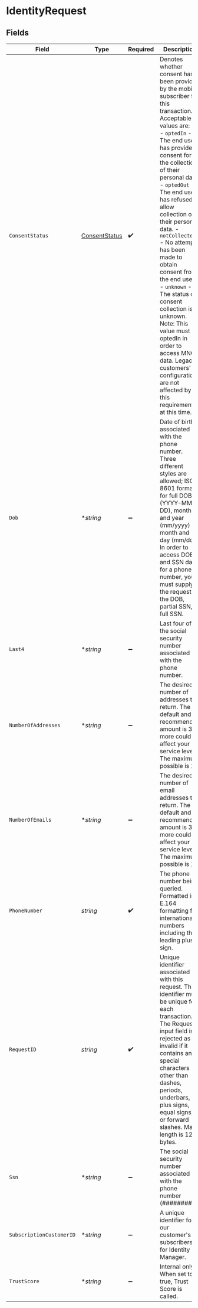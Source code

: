 # IdentityRequest


## Fields

| Field                                                                                                                                                                                                                                                                                                                                                                                                                                                                                                                                                                                        | Type                                                                                                                                                                                                                                                                                                                                                                                                                                                                                                                                                                                         | Required                                                                                                                                                                                                                                                                                                                                                                                                                                                                                                                                                                                     | Description                                                                                                                                                                                                                                                                                                                                                                                                                                                                                                                                                                                  | Example                                                                                                                                                                                                                                                                                                                                                                                                                                                                                                                                                                                      |
| -------------------------------------------------------------------------------------------------------------------------------------------------------------------------------------------------------------------------------------------------------------------------------------------------------------------------------------------------------------------------------------------------------------------------------------------------------------------------------------------------------------------------------------------------------------------------------------------- | -------------------------------------------------------------------------------------------------------------------------------------------------------------------------------------------------------------------------------------------------------------------------------------------------------------------------------------------------------------------------------------------------------------------------------------------------------------------------------------------------------------------------------------------------------------------------------------------- | -------------------------------------------------------------------------------------------------------------------------------------------------------------------------------------------------------------------------------------------------------------------------------------------------------------------------------------------------------------------------------------------------------------------------------------------------------------------------------------------------------------------------------------------------------------------------------------------- | -------------------------------------------------------------------------------------------------------------------------------------------------------------------------------------------------------------------------------------------------------------------------------------------------------------------------------------------------------------------------------------------------------------------------------------------------------------------------------------------------------------------------------------------------------------------------------------------- | -------------------------------------------------------------------------------------------------------------------------------------------------------------------------------------------------------------------------------------------------------------------------------------------------------------------------------------------------------------------------------------------------------------------------------------------------------------------------------------------------------------------------------------------------------------------------------------------- |
| `ConsentStatus`                                                                                                                                                                                                                                                                                                                                                                                                                                                                                                                                                                              | [ConsentStatus](../../models/shared/consentstatus.md)                                                                                                                                                                                                                                                                                                                                                                                                                                                                                                                                        | :heavy_check_mark:                                                                                                                                                                                                                                                                                                                                                                                                                                                                                                                                                                           | Denotes whether consent has been provided by the mobile subscriber for this transaction. Acceptable values are:<br/>- `optedIn` - The end user has provided consent for the collection of their personal data. - `optedOut` - The end user has refused to allow collection of their personal data. - `notCollected` - No attempt has been made to obtain consent from the end user. - `unknown` - The status of consent collection is unknown.<br/>Note: This value must be optedIn in order to access MNO data. Legacy customers' configurations are not affected by this requirement at this time. | optedOut                                                                                                                                                                                                                                                                                                                                                                                                                                                                                                                                                                                     |
| `Dob`                                                                                                                                                                                                                                                                                                                                                                                                                                                                                                                                                                                        | **string*                                                                                                                                                                                                                                                                                                                                                                                                                                                                                                                                                                                    | :heavy_minus_sign:                                                                                                                                                                                                                                                                                                                                                                                                                                                                                                                                                                           | Date of birth associated with the phone number. Three different styles are allowed; ISO 8601 format for full DOB (YYYY-MM-DD), month and year (mm/yyyy) or month and day (mm/dd). In order to access DOB and SSN data for a phone number, you must supply in the request the DOB, partial SSN, or full SSN.                                                                                                                                                                                                                                                                                  | 1982-07-19                                                                                                                                                                                                                                                                                                                                                                                                                                                                                                                                                                                   |
| `Last4`                                                                                                                                                                                                                                                                                                                                                                                                                                                                                                                                                                                      | **string*                                                                                                                                                                                                                                                                                                                                                                                                                                                                                                                                                                                    | :heavy_minus_sign:                                                                                                                                                                                                                                                                                                                                                                                                                                                                                                                                                                           | Last four of the social security number associated with the phone number.                                                                                                                                                                                                                                                                                                                                                                                                                                                                                                                    | 6227                                                                                                                                                                                                                                                                                                                                                                                                                                                                                                                                                                                         |
| `NumberOfAddresses`                                                                                                                                                                                                                                                                                                                                                                                                                                                                                                                                                                          | **string*                                                                                                                                                                                                                                                                                                                                                                                                                                                                                                                                                                                    | :heavy_minus_sign:                                                                                                                                                                                                                                                                                                                                                                                                                                                                                                                                                                           | The desired number of addresses to return. The default and recommended amount is 3; more could affect your service level. The maximum possible is 10.                                                                                                                                                                                                                                                                                                                                                                                                                                        | 3                                                                                                                                                                                                                                                                                                                                                                                                                                                                                                                                                                                            |
| `NumberOfEmails`                                                                                                                                                                                                                                                                                                                                                                                                                                                                                                                                                                             | **string*                                                                                                                                                                                                                                                                                                                                                                                                                                                                                                                                                                                    | :heavy_minus_sign:                                                                                                                                                                                                                                                                                                                                                                                                                                                                                                                                                                           | The desired number of email addresses to return. The default and recommended amount is 3; more could affect your service level. The maximum possible is 10.                                                                                                                                                                                                                                                                                                                                                                                                                                  | 3                                                                                                                                                                                                                                                                                                                                                                                                                                                                                                                                                                                            |
| `PhoneNumber`                                                                                                                                                                                                                                                                                                                                                                                                                                                                                                                                                                                | *string*                                                                                                                                                                                                                                                                                                                                                                                                                                                                                                                                                                                     | :heavy_check_mark:                                                                                                                                                                                                                                                                                                                                                                                                                                                                                                                                                                           | The phone number being queried. Formatted in E.164 formatting for international numbers including the leading plus sign.                                                                                                                                                                                                                                                                                                                                                                                                                                                                     | 6464778753                                                                                                                                                                                                                                                                                                                                                                                                                                                                                                                                                                                   |
| `RequestID`                                                                                                                                                                                                                                                                                                                                                                                                                                                                                                                                                                                  | *string*                                                                                                                                                                                                                                                                                                                                                                                                                                                                                                                                                                                     | :heavy_check_mark:                                                                                                                                                                                                                                                                                                                                                                                                                                                                                                                                                                           | Unique identifier associated with this request. This identifier must be unique for each transaction. The RequestId input field is rejected as invalid if it contains any special characters other than dashes, periods, underbars, plus signs, equal signs, or forward slashes. Max length is 128 bytes.                                                                                                                                                                                                                                                                                     | 14f3-b0c4-90e0-90b3-11e1-0800200c9a66                                                                                                                                                                                                                                                                                                                                                                                                                                                                                                                                                        |
| `Ssn`                                                                                                                                                                                                                                                                                                                                                                                                                                                                                                                                                                                        | **string*                                                                                                                                                                                                                                                                                                                                                                                                                                                                                                                                                                                    | :heavy_minus_sign:                                                                                                                                                                                                                                                                                                                                                                                                                                                                                                                                                                           | The social security number associated with the phone number (#########)                                                                                                                                                                                                                                                                                                                                                                                                                                                                                                                      | 470806227                                                                                                                                                                                                                                                                                                                                                                                                                                                                                                                                                                                    |
| `SubscriptionCustomerID`                                                                                                                                                                                                                                                                                                                                                                                                                                                                                                                                                                     | **string*                                                                                                                                                                                                                                                                                                                                                                                                                                                                                                                                                                                    | :heavy_minus_sign:                                                                                                                                                                                                                                                                                                                                                                                                                                                                                                                                                                           | A unique identifier for our customer's subscribers for Identity Manager.                                                                                                                                                                                                                                                                                                                                                                                                                                                                                                                     | ThisIsMyCustomerId222                                                                                                                                                                                                                                                                                                                                                                                                                                                                                                                                                                        |
| `TrustScore`                                                                                                                                                                                                                                                                                                                                                                                                                                                                                                                                                                                 | **string*                                                                                                                                                                                                                                                                                                                                                                                                                                                                                                                                                                                    | :heavy_minus_sign:                                                                                                                                                                                                                                                                                                                                                                                                                                                                                                                                                                           | Internal only: When set to true, Trust Score is called.                                                                                                                                                                                                                                                                                                                                                                                                                                                                                                                                      | true                                                                                                                                                                                                                                                                                                                                                                                                                                                                                                                                                                                         |